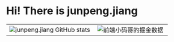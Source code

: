 # <a>Hi! There is junpeng.jiang</a>

<table border=0>
  <tr>
    <td><img src="https://github-readme-stats.vercel.app/api?username=jiangjunpeng1996&show_icons=true&count_private=true&theme=vue-light&hide_border=true" alt="junpeng.jiang GitHub stats" style="zoom:100%;" align="left"/></td>
    <td><img src="https://4sdvg7tqbv.us.aircode.run/juejin?uid=4406498337495374&hide_border=true" alt="前端小码哥的掘金数据" style="zoom:100%;" align="left"/></td>
  </tr>
</table>

<!-- ![junpeng.jiang github activity graph](https://raw.githubusercontent.com/jiangjunpeng1996/jiangjunpeng1996/output/github-contribution-grid-snake.svg) -->

